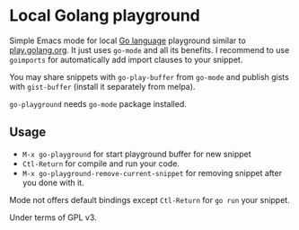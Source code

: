 # Local Golang playground

Simple Emacs mode for local [Go language](http://golang.org) playground similar
to [play.golang.org](http://play.golang.org). It just uses `go-mode` and all its benefits.
I recommend to use `goimports` for automatically add import clauses to your snippet.

You may share snippets with `go-play-buffer` from `go-mode`
and publish gists with `gist-buffer` (install it separately from melpa).

`go-playground` needs `go-mode` package installed.

## Usage

* `M-x go-playground` for start playground buffer for new snippet
* `Ctl-Return` for compile and run your code.
* `M-x go-playground-remove-current-snippet` for removing snippet after you done with it.

Mode not offers default bindings except `Ctl-Return` for `go run` your snippet.

Under terms of GPL v3.

